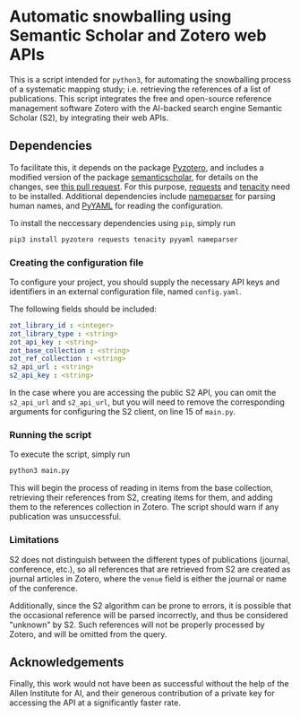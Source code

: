# Automatic snowballing using Semantic Scholar and Zotero web APIs
This is a script intended for `python3`, for automating the snowballing process of a systematic mapping study; i.e. retrieving the references of a list of publications. This script integrates the free and open-source reference management software Zotero with the AI-backed search engine Semantic Scholar (S2), by integrating their web APIs.

## Dependencies
To facilitate this, it depends on the package [Pyzotero](https://pypi.org/project/Pyzotero/), and includes a modified version of the package [semanticscholar](https://pypi.org/project/semanticscholar/), for details on the changes, see [this pull request](https://github.com/danielnsilva/semanticscholar/pull/15).
For this purpose, [requests](https://pypi.org/project/requests/) and [tenacity](https://pypi.org/project/tenacity/) need to be installed.
Additional dependencies include [nameparser](https://pypi.org/project/nameparser/) for parsing human names, and [PyYAML](https://pypi.org/project/PyYAML/) for reading the configuration.

To install the neccessary dependencies using `pip`, simply run
```sh
pip3 install pyzotero requests tenacity pyyaml nameparser
```

### Creating the configuration file
To configure your project, you should supply the necessary API keys and identifiers in an external configuration file, named `config.yaml`.

The following fields should be included:
```yaml
zot_library_id : <integer>
zot_library_type : <string>
zot_api_key : <string>
zot_base_collection : <string>
zot_ref_collection : <string>
s2_api_url : <string>
s2_api_key : <string>
```
In the case where you are accessing the public S2 API, you can omit the `s2_api_url` and `s2_api_url`, but you will need to remove the corresponding arguments for configuring the S2 client, on line 15 of `main.py`.

### Running the script
To execute the script, simply run
```sh
python3 main.py
```
This will begin the process of reading in items from the base collection, retrieving their references from S2, creating items for them, and adding them to the references collection in Zotero. The script should warn if any publication was unsuccessful.

### Limitations
S2 does not distinguish between the different types of publications (journal, conference, etc.), so all references that are retrieved from S2 are created as journal articles in Zotero, where the `venue` field is either the journal or name of the conference.

Additionally, since the S2 algorithm can be prone to errors, it is possible that the occasional reference will be parsed incorrectly, and thus be considered "unknown" by S2.
Such references will not be properly processed by Zotero, and will be omitted from the query.

## Acknowledgements
Finally, this work would not have been as successful without the help of the Allen Institute for AI, and their generous contribution of a private key for accessing the API at a significantly faster rate.
